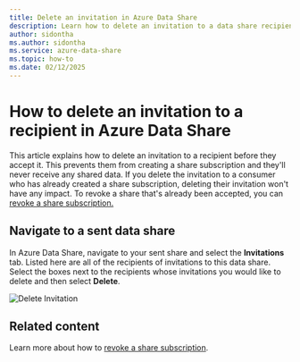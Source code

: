 ```yaml
---
title: Delete an invitation in Azure Data Share 
description: Learn how to delete an invitation to a data share recipient in Azure Data Share.
author: sidontha
ms.author: sidontha
ms.service: azure-data-share
ms.topic: how-to
ms.date: 02/12/2025
---
```


# How to delete an invitation to a recipient in Azure Data Share

This article explains how to delete an invitation to a recipient before they accept it. This prevents them from creating a share subscription and they'll never receive any shared data. If you delete the invitation to a consumer who has already created a share subscription, deleting their invitation won't have any impact. To revoke a share that's already been accepted, you can [revoke a share subscription.](how-to-revoke-share-subscription.md)

## Navigate to a sent data share

In Azure Data Share, navigate to your sent share and select the **Invitations** tab. Listed here are all of the recipients of invitations to this data share. Select the boxes next to the recipients whose invitations you would like to delete and then select **Delete**.

![Delete Invitation](./media/how-to/how-to-delete-invitation/delete-invitation.png)

## Related content

Learn more about how to [revoke a share subscription](how-to-revoke-share-subscription.md).
